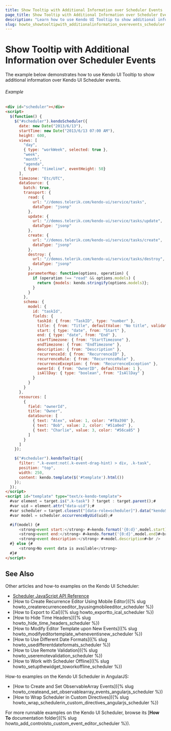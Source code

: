 ```yaml
---
title: Show Tooltip with Additional Information over Scheduler Events
page_title: Show Tooltip with Additional Information over Scheduler Events | Kendo UI Scheduler
description: "Learn how to use Kendo UI Tooltip to show additional information over Kendo UI Scheduler events."
slug: howto_showtooltipwith_additionalinformation_overevents_scheduler
---
```


# Show Tooltip with Additional Information over Scheduler Events

The example below demonstrates how to use Kendo UI Tooltip to show additional information over Kendo UI Scheduler events.

###### Example

```html
<div id="scheduler"></div>
<script>
  $(function() {
    $("#scheduler").kendoScheduler({
      date: new Date("2013/6/13"),
      startTime: new Date("2013/6/13 07:00 AM"),
      height: 600,
      views: [
        "day",
        { type: "workWeek", selected: true },
        "week",
        "month",
        "agenda",
        { type: "timeline", eventHeight: 50}
      ],
      timezone: "Etc/UTC",
      dataSource: {
        batch: true,
        transport: {
          read: {
            url: "//demos.telerik.com/kendo-ui/service/tasks",
            dataType: "jsonp"
          },
          update: {
            url: "//demos.telerik.com/kendo-ui/service/tasks/update",
            dataType: "jsonp"
          },
          create: {
            url: "//demos.telerik.com/kendo-ui/service/tasks/create",
            dataType: "jsonp"
          },
          destroy: {
            url: "//demos.telerik.com/kendo-ui/service/tasks/destroy",
            dataType: "jsonp"
          },
          parameterMap: function(options, operation) {
            if (operation !== "read" && options.models) {
              return {models: kendo.stringify(options.models)};
            }
          }
        },
        schema: {
          model: {
            id: "taskId",
            fields: {
              taskId: { from: "TaskID", type: "number" },
              title: { from: "Title", defaultValue: "No title", validation: { required: true } },
              start: { type: "date", from: "Start" },
              end: { type: "date", from: "End" },
              startTimezone: { from: "StartTimezone" },
              endTimezone: { from: "EndTimezone" },
              description: { from: "Description" },
              recurrenceId: { from: "RecurrenceID" },
              recurrenceRule: { from: "RecurrenceRule" },
              recurrenceException: { from: "RecurrenceException" },
              ownerId: { from: "OwnerID", defaultValue: 1 },
              isAllDay: { type: "boolean", from: "IsAllDay" }
            }
          }
        }
      },
      resources: [
        {
          field: "ownerId",
          title: "Owner",
          dataSource: [
            { text: "Alex", value: 1, color: "#f8a398" },
            { text: "Bob", value: 2, color: "#51a0ed" },
            { text: "Charlie", value: 3, color: "#56ca85" }
          ]
        }
      ]
    });

    $("#scheduler").kendoTooltip({
      filter: ".k-event:not(.k-event-drag-hint) > div, .k-task",
      position: "top",
      width: 250,
      content: kendo.template($('#template').html())
    });
  });
</script>
<script id="template" type="text/x-kendo-template">
  #var element = target.is(".k-task") ? target : target.parent();#
  #var uid = element.attr("data-uid");#
  #var scheduler = target.closest("[data-role=scheduler]").data("kendoScheduler");#
  #var model = scheduler.occurrenceByUid(uid);#

  #if(model) {#
      <strong>event start:</strong> #=kendo.format('{0:d}',model.start)#<br />
      <strong>event end:</strong> #=kendo.format('{0:d}',model.end)#<br />
      <strong>event description:</strong> #=model.description#<br />
  #} else {#
      <strong>No event data is available</strong>
  #}#
</script>
```

## See Also

Other articles and how-to examples on the Kendo UI Scheduler:

* [Scheduler JavaScript API Reference](/api/javascript/ui/scheduler)
* [How to Create Recurrence Editor Using Mobile Editor]({% slug howto_createrecurrenceeditor_byusingmobileeditor_scheduler %})
* [How to Export to iCal]({% slug howto_exportto_ical_scheduler %})
* [How to Hide Time Headers]({% slug howto_hide_time_headers_scheduler %})
* [How to Modify Editor Template upon New Events]({% slug howto_modifyeditortemplate_wheneventisnew_scheduler %})
* [How to Use Different Date Formats]({% slug howto_usedifferentdateformats_scheduler %})
* [How to Use Remote Validation]({% slug howto_useremotevalidation_scheduler %})
* [How to Work with Scheduler Offline]({% slug howto_setupthewidget_toworkoffline_scheduler %})

How-to examples on the Kendo UI Scheduler in AngularJS:

* [How to Create and Set ObservableArray Events]({% slug howto_createand_set_observablearray_events_angularjs_scheduler %})
* [How to Wrap Scheduler in Custom Directives]({% slug howto_wrap_schedulerin_custom_directives_angularjs_scheduler %})

For more runnable examples on the Kendo UI Scheduler, browse its [**How To** documentation folder]({% slug howto_add_controlsto_custom_event_editor_scheduler %}).
